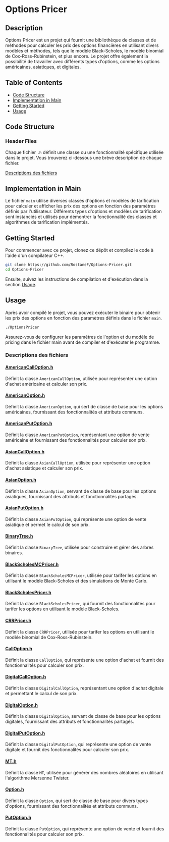 # Options Pricer

## Description
Options Pricer est un projet qui fournit une bibliothèque de classes et de méthodes pour calculer les prix des options financières en utilisant divers modèles et méthodes, tels que le modèle Black-Scholes, le modèle binomial de Cox-Ross-Rubinstein, et plus encore. Le projet offre également la possibilité de travailler avec différents types d'options, comme les options américaines, asiatiques, et digitales.

## Table of Contents
- [Code Structure](#code-structure)
- [Implementation in Main](#implementation-in-main)
- [Getting Started](#getting-started)
- [Usage](#usage)

## Code Structure

### Header Files
Chaque fichier `.h` définit une classe ou une fonctionnalité spécifique utilisée dans le projet. Vous trouverez ci-dessous une brève description de chaque fichier.

[Descriptions des fichiers](#descriptions-des-fichiers)

## Implementation in Main
Le fichier `main` utilise diverses classes d'options et modèles de tarification pour calculer et afficher les prix des options en fonction des paramètres définis par l'utilisateur. Différents types d'options et modèles de tarification sont instanciés et utilisés pour démontrer la fonctionnalité des classes et algorithmes de tarification implémentés.

## Getting Started
Pour commencer avec ce projet, clonez ce dépôt et compilez le code à l'aide d'un compilateur C++.

```bash
git clone https://github.com/RostaneF/Options-Pricer.git
cd Options-Pricer
```
Ensuite, suivez les instructions de compilation et d'exécution dans la section [Usage](#usage).

## Usage
Après avoir compilé le projet, vous pouvez exécuter le binaire pour obtenir les prix des options en fonction des paramètres définis dans le fichier `main`.

```bash
./OptionsPricer
```

Assurez-vous de configurer les paramètres de l'option et du modèle de pricing dans le fichier main avant de compiler et d'exécuter le programme.

### Descriptions des fichiers

#### [AmericanCallOption.h](https://github.com/RostaneF/Options-Pricer/blob/main/Code/AmericanCallOption.h)
Définit la classe `AmericanCallOption`, utilisée pour représenter une option d'achat américaine et calculer son prix.

#### [AmericanOption.h](https://github.com/RostaneF/Options-Pricer/blob/main/Code/AmericanOption.h)
Définit la classe `AmericanOption`, qui sert de classe de base pour les options américaines, fournissant des fonctionnalités et attributs communs.

#### [AmericanPutOption.h](https://github.com/RostaneF/Options-Pricer/blob/main/Code/AmericanPutOption.h)
Définit la classe `AmericanPutOption`, représentant une option de vente américaine et fournissant des fonctionnalités pour calculer son prix.

#### [AsianCallOption.h](https://github.com/RostaneF/Options-Pricer/blob/main/Code/AsianCallOption.h)
Définit la classe `AsianCallOption`, utilisée pour représenter une option d'achat asiatique et calculer son prix.

#### [AsianOption.h](https://github.com/RostaneF/Options-Pricer/blob/main/Code/AsianOption.h)
Définit la classe `AsianOption`, servant de classe de base pour les options asiatiques, fournissant des attributs et fonctionnalités partagés.

#### [AsianPutOption.h](https://github.com/RostaneF/Options-Pricer/blob/main/Code/AsianPutOption.h)
Définit la classe `AsianPutOption`, qui représente une option de vente asiatique et permet le calcul de son prix.

#### [BinaryTree.h](https://github.com/RostaneF/Options-Pricer/blob/main/Code/BinaryTree.h)
Définit la classe `BinaryTree`, utilisée pour construire et gérer des arbres binaires.

#### [BlackScholesMCPricer.h](https://github.com/RostaneF/Options-Pricer/blob/main/Code/BlackScholesMCPricer.h)
Définit la classe `BlackScholesMCPricer`, utilisée pour tarifer les options en utilisant le modèle Black-Scholes et des simulations de Monte Carlo.

#### [BlackScholesPricer.h](https://github.com/RostaneF/Options-Pricer/blob/main/Code/BlackScholesPricer.h)
Définit la classe `BlackScholesPricer`, qui fournit des fonctionnalités pour tarifer les options en utilisant le modèle Black-Scholes.

#### [CRRPricer.h](https://github.com/RostaneF/Options-Pricer/blob/main/Code/CRRPricer.h)
Définit la classe `CRRPricer`, utilisée pour tarifer les options en utilisant le modèle binomial de Cox-Ross-Rubinstein.

#### [CallOption.h](https://github.com/RostaneF/Options-Pricer/blob/main/Code/CallOption.h)
Définit la classe `CallOption`, qui représente une option d'achat et fournit des fonctionnalités pour calculer son prix.

#### [DigitalCallOption.h](https://github.com/RostaneF/Options-Pricer/blob/main/Code/DigitalCallOption.h)
Définit la classe `DigitalCallOption`, représentant une option d'achat digitale et permettant le calcul de son prix.

#### [DigitalOption.h](https://github.com/RostaneF/Options-Pricer/blob/main/Code/DigitalOption.h)
Définit la classe `DigitalOption`, servant de classe de base pour les options digitales, fournissant des attributs et fonctionnalités partagés.

#### [DigitalPutOption.h](https://github.com/RostaneF/Options-Pricer/blob/main/Code/DigitalPutOption.h)
Définit la classe `DigitalPutOption`, qui représente une option de vente digitale et fournit des fonctionnalités pour calculer son prix.

#### [MT.h](https://github.com/RostaneF/Options-Pricer/blob/main/Code/MT.h)
Définit la classe `MT`, utilisée pour générer des nombres aléatoires en utilisant l'algorithme Mersenne Twister.

#### [Option.h](https://github.com/RostaneF/Options-Pricer/blob/main/Code/Option.h)
Définit la classe `Option`, qui sert de classe de base pour divers types d'options, fournissant des fonctionnalités et attributs communs.

#### [PutOption.h](https://github.com/RostaneF/Options-Pricer/blob/main/Code/PutOption.h)
Définit la classe `PutOption`, qui représente une option de vente et fournit des fonctionnalités pour calculer son prix.

